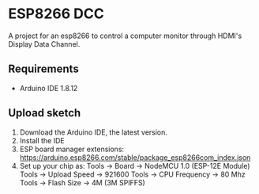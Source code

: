 ESP8266 DCC
===========

A project for an esp8266 to control a computer monitor through HDMI's Display Data Channel.

## Requirements

- Arduino IDE 1.8.12

## Upload sketch

1. Download the Arduino IDE, the latest version.
2. Install the IDE
3. ESP board manager extensions: https://arduino.esp8266.com/stable/package_esp8266com_index.json 
4. Set up your chip as:
Tools -> Board -> NodeMCU 1.0 (ESP-12E Module)
Tools -> Upload Speed -> 921600
Tools -> CPU Frequency -> 80 Mhz
Tools -> Flash Size -> 4M (3M SPIFFS)

